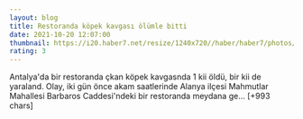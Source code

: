 ```yaml
--- 
layout: blog
title: Restoranda köpek kavgası ölümle bitti
date: 2021-10-20 12:07:00
thumbnail: https://i20.haber7.net/resize/1240x720//haber/haber7/photos/2021/42/restoranda_kopek_kavgasi_olumle_bitti_1634731645_6487.jpg
rating: 3
---
```

Antalya'da bir restoranda çkan köpek kavgasnda 1 kii öldü, bir kii de yaraland.
Olay, iki gün önce akam saatlerinde Alanya ilçesi Mahmutlar Mahallesi Barbaros Caddesi'ndeki bir restoranda meydana ge… [+993 chars]
